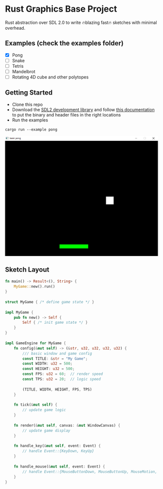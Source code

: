 # Rust Graphics Base Project

Rust abstraction over SDL 2.0 to write 🔥blazing fast🔥 sketches with minimal overhead.

## Examples (check the examples folder)
- [x] Pong
- [ ] Snake
- [ ] Tetris
- [ ] Mandelbrot
- [ ] Rotating 4D cube and other polytopes

## Getting Started
- Clone this repo
- Download the [SDL2 development library](https://github.com/libsdl-org/SDL/releases) and follow [this documentation](https://crates.io/crates/sdl2) to put the binary and header files in the right locations
- Run the examples
```
cargo run --example pong
```
![pong](assets/pong.png)

## Sketch Layout
```rs
fn main() -> Result<(), String> {
    MyGame::new().run()
}

struct MyGame { /* define game state */ }

impl MyGame {
    pub fn new() -> Self {
        Self { /* init game state */ }
    }
}

impl GameEngine for MyGame {
    fn config(&mut self) -> (&str, u32, u32, u32, u32) {
        /// basic window and game config
        const TITLE: &str = "My Game";
        const WIDTH: u32 = 500;
        const HEIGHT: u32 = 500;
        const FPS: u32 = 60;  // render speed
        const TPS: u32 = 20;  // logic speed

        (TITLE, WIDTH, HEIGHT, FPS, TPS)
    }

    fn tick(&mut self) {
        // update game logic
    }

    fn render(&mut self, canvas: &mut WindowCanvas) {
        // update game display
    }

    fn handle_key(&mut self, event: Event) {
        // handle Event::{KeyDown, KeyUp}
    }

    fn handle_mouse(&mut self, event: Event) {
        // handle Event::{MouseButtonDown, MouseButtonUp, MouseMotion, MouseWheel}
    }
}
```
